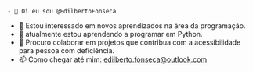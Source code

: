     - 👋 Oi eu sou @EdilbertoFonseca
- 👀 Estou interessado em novos aprendizados na área da programação.
- 🌱 atualmente estou aprendendo a programar em Python.
- 💞️ Procuro colaborar em projetos que contribua com a acessibilidade para pessoa com deficiência. 
- 📫 Como chegar até mim: edilberto.fonseca@outlook.com

<!---
EdilbertoFonseca/EdilbertoFonseca é um repositório ✨ especial ✨ porque seu `README.md` (este arquivo) aparece no seu perfil do GitHub.
Você pode clicar no link Visualizar para dar uma olhada nas suas alterações.
--->
